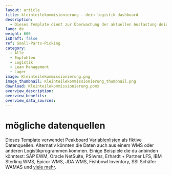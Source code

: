 ```yaml
---
layout: article
title: kleinteilekommisionierung – dein logistik dashboard
description: 
  - Dieses Template dient zur Überwachung der aktuellen Auslastung deines Lagers. Die praktische Visualisierung zeigt dir dabei wichtige Kennzahlen wie z. B. Vorratsbestände und Informationen zu Aufträgen in Echtzeit an. Optimiere so kinderleicht deine Logistik Prozesse und steigere deine Lagerbestandsgenauigkeit. Denn nur informierte Mitarbeiter können fundierte Entscheidungen treffen!In diesem Template werden Variablen als Beispieldaten verwendet und ein Skript wird ausgeführt, um eine Aktion anzuzeigen. Ersetze die Variablen durch deine eigenen Datenquellen und entferne das Skript, um das Template für deinen individuellen Anwendungsfall zu konfigurieren.
lang: de
weight: 600
isDraft: false
ref: Small-Parts-Picking
category:
  - Alle
  - Empfohlen
  - Logistik
  - Lean Management
  - Lager
image: Kleinteilekommissionierung.png
image_thumbnail: Kleinteilekommissionierung_thumbnail.png
download: Kleinteilekommissionierung.pbmx
overview_description:
overview_benefits:
overview_data_sources:
---
```

# mögliche datenquellen
Dieses Template verwendet Peakboard [Variablenlisten](https://help.peakboard.com/scripting/de-variables.html) als fiktive Datenquellen. Alternativ könnten die Daten auch aus einem WMS oder anderen Logistikprogrammen kommen. Einige Beispiele die du anbinden könntest: SAP EWM, Oracle NetSuite, PSIwms, Erhardt + Partner LFS, IBM Sterling WMS, Epicor WMS, JDA WMS, Fishbowl Inventory, SSI Schäfer WAMAS und [viele mehr](https://peakboard.com/schnittstellen/).
